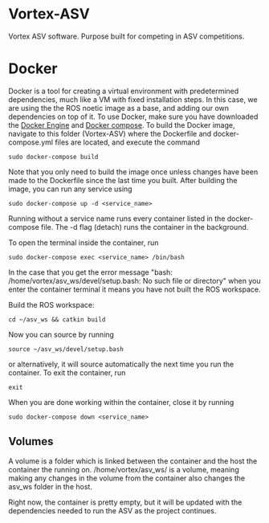 # Vortex-ASV
Vortex ASV software. Purpose built for competing in ASV competitions. 


# Docker
Docker is a tool for creating a virtual environment with predetermined dependencies, much like a VM with fixed installation steps. In this case, we are using the the ROS noetic image as a base, and adding our own dependencies on top of it.
To use Docker, make sure you have downloaded the [Docker Engine](https://docs.docker.com/engine/install/ubuntu/) and [Docker compose](https://docs.docker.com/compose/install/).
To build the Docker image, navigate to this folder (Vortex-ASV) where the Dockerfile and docker-compose.yml files are located, and execute the command  

```
sudo docker-compose build
```

Note that you only need to build the image once unless changes have been made to the Dockerfile since the last time you built.
After building the image, you can run any service using

```
sudo docker-compose up -d <service_name>
```

Running without a service name runs every container listed in the docker-compose file.
The -d flag (detach) runs the container in the background.

To open the terminal inside the container, run

```
sudo docker-compose exec <service_name> /bin/bash
```


In the case that you get the error message "bash: /home/vortex/asv_ws/devel/setup.bash: No such file or directory" when you enter the container terminal it means you have not built the ROS workspace. 

Build the ROS workspace: 

```
cd ~/asv_ws && catkin build
```

Now you can source by running

```
source ~/asv_ws/devel/setup.bash
```

or alternatively, it will source automatically the next time you run the container. To exit the container, run

```
exit
```  

When you are done working within the container, close it by running

```
sudo docker-compose down <service_name>
```

## Volumes
A volume is a folder which is linked between the container and the host the container the running on.  /home/vortex/asv_ws/ is a volume, meaning making any changes in the volume from the container also changes the asv_ws folder in the host. 

Right now, the container is pretty empty, but it will be updated with the dependencies needed to run the ASV as the project continues.